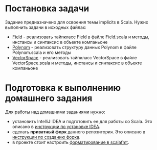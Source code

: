 # Постановка задачи

Задание предназначено для освоения темы implicits в Scala. Нужно выполнить задачи в исходных файлах:
* [Field](src/main/scala/mipt/homework5/Field.scala) - реализовать тайпкласс Field в файле Field.scala и методы, инстансы и синтаксис в объекте компаньоне
* [Polynom](src/main/scala/mipt/homework5/Polynom.scala) - реализовать структуру данных Polynom в файле Polynom.scala и его методы
* [VectorSpace](src/main/scala/mipt/homework5/VectorSpace.scala) - реализовать тайпкласс VectorSpace в файле VectorSpace.scala и методы, инстансы и синтаксис в объекте компаньоне

# Подготовка к выполнению домашнего задания

Для работы над домашними заданиями нужно:
* установить IntelliJ IDEA и подготовить ее для работы со Scala. Это описано в [инструкции по установке IDEA](docs/idea-install/install.md).
* сделать **приватный форк** данного репозитория. Это описано в [инструкции по созданию форка](docs/create-fork/private-fork.md).
* в проекте стоит настроить [форматирование в scalafmt](docs/code-style/code-style.md).
